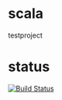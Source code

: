 # scala
testproject


# status
[![Build Status](https://travis-ci.org/hardeepmehe/scala.svg?branch=master)](https://travis-ci.org/hardeepmehe/scala)